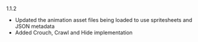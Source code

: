 1.1.2
- Updated the animation asset files being loaded to use spritesheets and JSON metadata
- Added Crouch, Crawl and Hide implementation